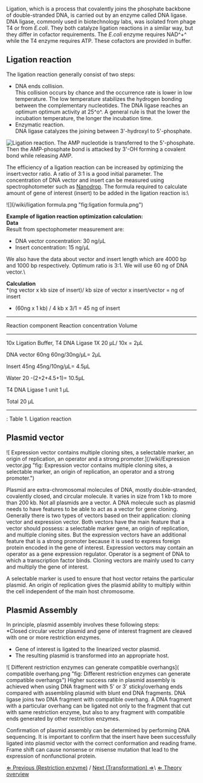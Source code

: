 Ligation, which is a process that covalently joins the phosphate
backbone of double-stranded DNA, is carried out by an enzyme called DNA
ligase. DNA ligase, commonly used in biotechnology labs, was isolated
from phage T4 or from *E.coli*. They both catalyze ligation reactions in
a similar way, but they differ in cofactor requirements. The *E.coli*
enzyme requires NAD^+^ while the T4 enzyme requires ATP. These cofactors
are provided in buffer.

Ligation reaction
-----------------

The ligation reaction generally consist of two steps:

-   DNA ends collision.\
    This collision occurs by chance and the occurrence rate is lower in
    low temperature. The low temperature stabilizes the hydrogen bonding
    between the complementary nucleotides. The DNA ligase reaches an
    optimum optimum activity at 25^o^. A general rule is that the lower
    the incubation temperature, the longer the incubation time.
-   Enzymatic reaction.\
     DNA ligase catalyzes the joining between 3'-hydroxyl to
    5'-phosphate.

![Ligation reaction. The AMP nucleotide is transferred to the 5'-phosphate. Then the AMP-phosphate bond is attacked by 3'-OH forming a covalent bond while releasing AMP.](/wiki/ligase.png "Ligation reaction. The AMP nucleotide is transferred to the 5'-phosphate. Then the AMP-phosphate bond is attacked by 3'-OH forming a covalent bond while releasing AMP.") 

The efficiency of a ligation reaction can be increased by optimizing the
insert:vector ratio. A ratio of 3:1 is a good initial parameter. The
concentration of DNA vector and insert can be measured using
spectrophotometer such as [Nanodrop](/wiki/DNA_Isolation "wikilink"). The
formula required to calculate amount of gene of interest (insert) to be
added in the ligation reaction is:\

![](/wiki/ligation formula.png "fig:ligation formula.png")

**Example of ligation reaction optimization calculation:**\
**Data**\
Result from spectophometer measurement are:

-   DNA vector concentration: 30 ng/μL
-   Insert concentration: 15 ng/μL

We also have the data about vector and insert length which are 4000 bp
and 1000 bp respectively. Optimum ratio is 3:1. We will use 60 ng of DNA
vector.\

**Calculation**\
\*(ng vector x kb size of insert)/ kb size of vector x insert/vector =
ng of insert

-   (60ng x 1 kb) / 4 kb x 3/1 = 45 ng of insert

  ---------------------------------------------------------------------------------------
  Reaction component                   Reaction concentration   Volume
                                                                
  ------------------------------------ ------------------------ -------------------------
  10x Ligation Buffer, T4 DNA Ligase   1X                       20 μL/ 10x = 2μL
                                                                

  DNA vector                           60ng                     60ng/30ng/μL= 2μL
                                                                

  Insert                               45ng                     45ng/10ng/μL= 4.5μL
                                                                

  Water                                                         20 -(2+2+4.5+1)= 10.5μL
                                                                

  T4 DNA Ligase                        1 unit                   1 μL
                                                                

  Total                                                         20 μL
                                                                
  ---------------------------------------------------------------------------------------

  : Table 1. Ligation reaction

Plasmid vector
--------------

![ Expression vector contains multiple cloning sites, a selectable marker, an origin of replication, an operator and a strong promoter.](/wiki/Expression vector.jpg "fig: Expression vector contains multiple cloning sites, a selectable marker, an origin of replication, an operator and a strong promoter.")

Plasmid are extra-chromosomal molecules of DNA, mostly double-stranded,
covalently closed, and circular molecule. It varies in size from 1 kb to
more than 200 kb. Not all plasmids are a vector. A DNA molecule such as
plasmid needs to have features to be able to act as a vector for gene
cloning. Generally there is two types of vectors based on their
application: cloning vector and expression vector. Both vectors have the
main feature that a vector should possess: a selectable marker gene, an
origin of replication, and multiple cloning sites. But the expression
vectors have an additional feature that is a strong promoter because it
is used to express foreign protein encoded in the gene of interest.
Expression vectors may contain an operator as a gene expression
regulator. Operator is a segment of DNA to which a transcription factor
binds. Cloning vectors are mainly used to carry and multiply the gene of
interest.

A selectable marker is used to ensure that host vector retains the
particular plasmid. An origin of replication gives the plasmid ability
to multiply within the cell independent of the main host chromosome.

Plasmid Assembly
----------------

In principle, plasmid assembly involves these following steps:\
\*Closed circular vector plasmid and gene of interest fragment are
cleaved with one or more restriction enzymes.

-   Gene of interest is ligated to the linearized vector plasmid.
-   The resulting plasmid is transformed into an appropriate host.

![ Different restriction enzymes can generate compatible overhangs]( compatible overhang.png "fig: Different restriction enzymes can generate compatible overhangs")
Higher success rate in plasmid assembly is achieved when using DNA
fragment with 5' or 3' sticky/overhang ends compared with assembling
plasmid with blunt end DNA fragments. DNA ligase joins two DNA fragment
with compatible overhang. A DNA fragment with a particular overhang can
be ligated not only to the fragment that cut with same restriction
enzyme, but also to any fragment with compatible ends generated by other
restriction enzymes.

Confirmation of plasmid assembly can be determined by performing DNA
sequencing. It is important to confirm that the insert have been
successfully ligated into plasmid vector with the correct conformation
and reading frame. Frame shift can cause nonsense or misense mutation
that lead to the expression of nonfunctional protein.

[⇐ Previous (Restriction enzyme)](/wiki/Restriction_enzyme "wikilink") / [Next (Transformation) ⇒](/wiki/Transformation "wikilink")\ [⇐ Theory overview](/wiki/Molecular_Cloning "wikilink")

